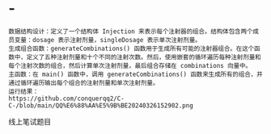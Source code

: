 # -
    数据结构设计：定义了一个结构体 Injection 来表示每个注射器的组合。结构体包含两个成员变量：dosage 表示注射剂量，singleDosage 表示单次注射剂量。
    生成组合函数：generateCombinations() 函数用于生成所有可能的注射器组合。在这个函数中，定义了五种注射剂量和十个不同的注射次数。然后，使用嵌套的循环遍历每种注射剂量和每个注射次数的组合，然后计算单次注射剂量，最后组合存储在 combinations 向量中。
    主函数：在 main() 函数中，调用 generateCombinations() 函数来生成所有的组合，并通过循环遍历输出每个组合的注射剂量和单次注射剂量。
    运行结果：
    https://github.com/conquerqq2/C-C-/blob/main/QQ%E6%88%AA%E5%9B%BE20240326152902.png
线上笔试题目
